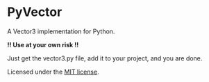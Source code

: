 # PyVector

A Vector3 implementation for Python.

**!! Use at your own risk !!**

Just get the vector3.py file, add it to your project, and you are done.

Licensed under the [MIT license](https://opensource.org/licenses/MIT).